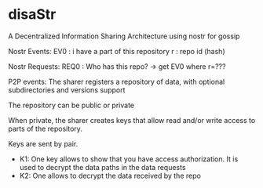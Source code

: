 # disaStr
A Decentralized Information Sharing Architecture using nostr for gossip

Nostr Events:
EV0 : i have a part of this repository 
r : repo id (hash)

Nostr Requests:
REQ0 : Who has this repo? -> get EV0 where r=???




P2P events:
The sharer registers a repository of data, with optional subdirectories and versions support

The repository can be public or private

When private, the sharer creates keys that allow read and/or write access to parts of the repository.

Keys are sent by pair.
- K1: One key allows to show that you have access authorization. It is used to decrypt the data paths in the data requests
- K2: One allows to decrypt the data received by the repo

